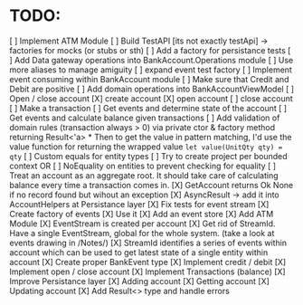 # TODO:
[ ] Implement ATM Module
[ ] Build TestAPI [its not exactly testApi] -> factories for mocks (or stubs or sth)
    [ ] Add a factory for persistance tests
[ ] Add Data gateway operations into BankAccount.Operations module
[ ] Use more aliases to manage amiguity
[ ] expand event test factory
[ ] Implement event consuming within BankAccount module
[ ] Make sure that Credit and Debit are positive
[ ] Add domain operations into BankAccountViewModel
    [ ] Open / close account
        [X] create account
        [X] open account
        [ ] close account
    [ ] Make a transaction
    [ ] Get events and determine state of the account
    [ ] Get events and calculate balance given transactions
[ ] Add validation of domain rules (transaction always > 0) via private ctor & factory method returning Result<'a>
    * Then to get the value in pattern matching, I'd use the value function for returning the wrapped value `let value(UnitQty qty) = qty`
[ ] Custom equals for entity types
[ ] Try to create project per bounded context OR 
[ ] NoEquality on entities to prevent checking for equality
[ ] Treat an account as an aggregate root. It should take care of calculating balance every time a transaction comes in.
[X] GetAccount returns Ok None if no record found but wihout an exception
[X] AsyncResult -> add it into AccountHelpers at Persistance layer
[X] Fix tests for event stream
    [X] Create factory of events
    [X] Use it
[X] Add an event store
[X] Add ATM Module
[X] EventStream is created per account
    [X] Get rid of StreamId. Have a single EventStream, global for the whole system. (take a look at events drawing in /Notes/)
    [X] StreamId identifies a series of events within account which can be used to get latest state of a single entity within account
[X] Create proper BankEvent type
    [X] Implement credit / debit
    [X] Implement open / close account
[X] Implement Transactions (balance)
[X] Improve Persistance layer
    [X] Adding account
    [X] Getting account
    [X] Updating account
[X] Add Result<> type and handle errors